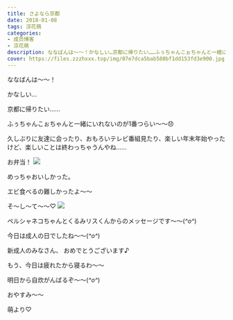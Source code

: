 ```yaml
---
title: さよなら京都
date: 2018-01-08
tags: 涼花萌
categories: 
- 成员博客
- 涼花萌
description: ななばんは〜〜！かなしい…京都に帰りたい……ふぅちゃんこぉちゃんと一緒にいれないのが1番つらい〜〜😞久しぶりに友達に会ったり、おもろいテレビ番組見たり、楽しい年末...
cover: https://files.zzzhxxx.top/img/07e7dca5bab580bf1dd153fd3e900.jpg 
---
```






ななばんは〜〜！


かなしい…

京都に帰りたい……




ふぅちゃんこぉちゃんと一緒にいれないのが1番つらい〜〜😞




久しぶりに友達に会ったり、おもろいテレビ番組見たり、楽しい年末年始やったけど、楽しいことは終わっちゃうんやね……





お弁当！
![](https://files.zzzhxxx.top/img/07e7dca5bab580bf1dd153fd3e900.jpg)



めっちゃおいしかった。


エビ食べるの難しかったよ〜〜










そ〜し〜て〜〜♡
![](https://files.zzzhxxx.top/img/07e7dca5bab580bf1dd153fd3e900-01.jpg)





ペルシャネコちゃんとくるみリスくんからのメッセージです〜〜(*^o^*)



今日は成人の日でしたね〜〜(*^o^*)



新成人のみなさん、
おめでとうございます♪










もう、今日は疲れたから寝るわ〜〜


明日から自炊がんばるぞ〜〜(*^o^*)





おやすみ〜〜



萌より♡



